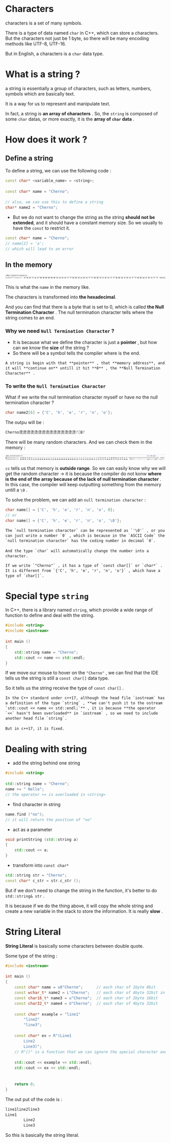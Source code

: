 # Characters

characters is a set of many symbols.

There is a type of data named `char` in C++, which can store a characters. But the characters not just be 1 byte, so there will be many encoding methods like UTF-8, UTF-16.

But in English, a characters is a `char` data type.

# What is a string ?

a string is essentially a group of characters, such as letters, numbers, symbols which are basically text.

It is a way for us to represent and manipulate text.

In fact, a string is **an array of characters** . So, the `string` is composed of some `char` datas, or more exactly, it is the **array of `char` data** .

# How does it work ?

## Define a string

To define a string, we can use the following code : 

```Cpp
const char* <variable_name> = <string>;

const char* name = "Cherno";

// also, we can use this to define a string
char* name2 = "Cherno";
```

- But we do not want to change the string as the string **should not be extended**, and it should have a constant memory size. So we usually to have the `const` to restrict it.

```Cpp
const char* name = "Cherno";
// name[2] = 'a';
// which will lead to an error
```

## In the memory
![](imgs/14.StringImgs/Pasted%20image%2020231220131443.png)

This is what the `name` in the memory like.

The characters is transformed into **the hexadecimal**.

And you can find that there is a byte that is set to 0, which is called **the Null Termination Character** . The null termination character tells where the string comes to an end.

### Why we need `Null Termination Character` ?

- It is because what we define the character is just a **pointer** , but how can we know the **size** of the string ?
- So there will be a symbol tells the compiler where is the end.

```ad-note
A string is begin with that **pointer** , that **memory address**, and it will **continue on** untill it hit **0** , the **Null Termination Character** .
```

### To write the `Null Termination Character` 

What if we write the null termination character myself or have no the null termination character ?

```Cpp
char name2[6] = {'C', 'h', 'e', 'r', 'n', 'o'};
```

The outpu will be : 

```Cpp
Cherno烫烫烫烫烫烫烫烫烫烫烫烫烫烫烫?[B?
```

There will be many random characters. And we can check them in the memory :

![](./imgs/14.StringImgs/Pasted%20image%2020231220133423.png)

`cc` tells us that memory is **outside range**. So we can easily know why we will get the random character -> it is because the compiler do not konw **where is the end of the array because of the lack of null termination character** . In this case, the compiler will keep outputting something from the memory untill a `\0` .

To solve the problem, we can add an `null termination character` :

```Cpp
char name[] = {'C', 'h', 'e', 'r', 'n', 'o', 0};
// or
char name[] = {'C', 'h', 'e', 'r', 'n', 'o', '\0'};
```

```ad-tip
The `null termination character` can be represented as `'\0'` , or you can just write a number `0` , which is because in the `ASCII Code` the `null termination character` has the coding number in decimal `0`.

And the type `char` will automatically change the number into a character.
```

```ad-attention
If we write `"Cherno"` , it has a type of `const char[]` or `char*` . It is different from `{'C', 'h', 'e', 'r', 'n', 'o'}` , which have a type of `char[]`.
```

# Special type `string`

In C++, there is a library named `string`, which provide a wide range of function to define and deal with the string.

```Cpp
#include <string>
#include <iostream>

int main ()
{
	std::string name = "Cherno";
	std::cout << name << std::endl;
}
```

If we move our mouse to hover on the `"Cherno"` , we can find that the IDE tells us the string is still a `const char[]` data type.

So it tells us the string receive the type of `const char[]` .

```ad-tip
In the C++ standard under c++17, although the head file `iostream` has a definition of the type `string` , **we can't push it to the ostream `std::cout << name << std::endl;`** , it is because **the operator `<<` hasn't been overloaded** in `iostream` , so we need to include another head file `string`.

But in c++17, it is fixed.
```

# Dealing with string

- add the string behind one string

```Cpp
#include <string>

std::string name = "Cherno";
name += " Hello";
// the operator += is overloaded in <string>
```

- find character in string

```Cpp
name.find ("no");
// it will return the position of "no"
```

- act as a parameter

```Cpp
void printString (std::string a)
{
	std::cout << a;
}

```

- transform into `const char*` 

```C++
std::string str = "Cherno";
const char* c_str = str.c_str ();
```

But if we don't need to change the string in the function, it's better to do `std::string& str` .

It is because if we do the thing above, it will copy the whole string and create a new variable in the stack to store the information. It is really **slow** .

# String Literal

**String Literal** is basically some characters between double quote.

Some type of the string : 

```C++
#include <iostream>

int main ()
{
	const char* name = u8"Cherno";      // each char of 1byte 8bit
	const wchar_t* name2 = L"Cherno";   // each char of 4byte 32bit in linux
	const char16_t* name3 = u"Cherno";  // each char of 2byte 16bit
	const char32_t* name4 = U"Cherno";  // each char of 4byte 32bit

	const char* example = "line1"
		"line2"
		"line3";
	
	const char* ex = R"(Line1
		Line2
		Line3)";
	// R"()" is a function that we can ignore the special character and just input

	std::cout << example << std::endl;
	std::cout << ex << std::endl;


	return 0;
}
```

The out put of the code is : 

```C++
line1line2line3
Line1
		Line2
		Line3
```

So this is basically the string literal.